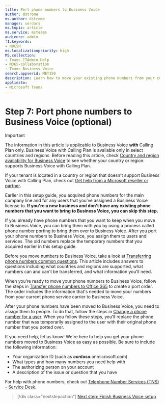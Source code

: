 ```yaml
---
title: Port phone numbers to Business Voice
author: dstrome 
ms.author: dstrome
manager: serdars
ms.topic: article
ms.service: msteams
audience: admin
f1.keywords:
- NOCSH
ms.localizationpriority: high
MS.collection: 
- Teams_ITAdmin_Help
- M365-collaboration
- Teams_Business_Voice
search.appverid: MET150
description: Learn how to move your existing phone numbers from your current provider to Microsoft 365 Business Voice.
appliesto: 
- Microsoft Teams
---
```


# Step 7: Port phone numbers to Business Voice (optional)

> [!IMPORTANT]
> The information in this article is applicable to Business Voice **with** Calling Plan only. Business Voice with Calling Plan is available only in select countries and regions. Before reading this article, check [Country and region availability for Business Voice](country-region-availability.md) to see whether your country or region supports Business Voice with Calling Plan.
>
> If your tenant is located in a country or region that doesn't support Business Voice with Calling Plan, check out [Get help from a Microsoft reseller or partner](reseller-partner-support.md).

Earlier in this setup guide, you acquired phone numbers for the main company line and for any users that you've assigned a Business Voice license to. **If you're a new business and don't have any existing phone numbers that you want to bring to Business Voice, you can skip this step.**

If you already have phone numbers that you want to keep when you move to Business Voice, you can bring them with you by using a process called phone number porting to bring them over to Business Voice. After you port your phone numbers to Business Voice, you assign them to users and services. The old numbers replace the temporary numbers that you acquired earlier in this setup guide.

Before you move numbers to Business Voice, take a look at [Transferring phone numbers common questions](../phone-number-calling-plans/port-order-overview.md). This article includes answers to questions including what countries and regions are supported, what numbers can and can't be transferred, and what information you'll need.

When you're ready to move your phone numbers to Business Voice, follow the steps in [Transfer phone numbers to Office 365](../phone-number-calling-plans/transfer-phone-numbers-to-teams.md) to create a port order. The order includes the information that's needed to move your numbers from your current phone service carrier to Business Voice.

After your phone numbers have been moved to Business Voice, you need to assign them to people. To do that, follow the steps in [Change a phone number for a user](../assign-change-or-remove-a-phone-number-for-a-user.md#change-a-phone-number-for-a-user). When you follow these steps, you'll replace the phone number that was temporarily assigned to the user with their original phone number that you ported over.

If you need help, let us know! We're here to help you get your phone numbers moved to Business Voice as easy as possible. Be sure to include the following information:

- Your organization ID (such as ***contoso***.onmicrosoft.com)
- What types and how many numbers you need help with
- The authorizing person on your account
- A description of the issue or question that you have

For help with phone numbers, check out [Telephone Number Services (TNS) - Service Desk](../manage-phone-numbers-for-your-organization/contact-tns-service-desk.md).


> [!div class="nextstepaction"]
> [Next step: Finish Business Voice setup](set-up-finish.md)
